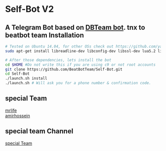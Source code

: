 Self-Bot V2
============

A Telegram Bot based on [DBTeam bot](https://github.com/Josepdal/DBTeam).
tnx to beatbot team
Installation
------------
```bash
# Tested on Ubuntu 14.04, for other OSs check out https://github.com/yagop/telegram-bot/wiki/Installation
sudo apt-get install libreadline-dev libconfig-dev libssl-dev lua5.2 liblua5.2-dev libevent-dev make unzip git redis-server g++ libjansson-dev libpython-dev expat libexpat1-dev
```

```bash
# After those dependencies, lets install the bot
cd $HOME #Do not write this if you are using c9 or not root accounts
git clone https://github.com/BeatBotTeam/Self-Bot.git
cd Self-Bot
./launch.sh install
./launch.sh # Will ask you for a phone number & confirmation code.
```

special Team
-----------------
[mrlife](http://telegram.me/mrlife)<br>
[amirhossein](http://telegram.me/sudo1)<br>

special team  Channel
-----------------

[special Team](http://telegram.me/specialteam1)
